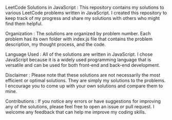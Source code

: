 LeetCode Solutions in JavaScript :
This repository contains my solutions to various LeetCode problems written in JavaScript. I created this repository to keep track of my progress and share my solutions with others who might find them helpful.

Organization :
The solutions are organized by problem number. Each problem has its own folder with index.js file that contains the problem description, my thought process, and the code.

Language Used :
All of the solutions are written in JavaScript. I chose JavaScript because it is a widely used programming language that is versatile and can be used for both front-end and back-end development.

Disclaimer : 
Please note that these solutions are not necessarily the most efficient or optimal solutions. They are simply my solutions to the problems. I encourage you to come up with your own solutions and compare them to mine.

Contributions :
If you notice any errors or have suggestions for improving any of the solutions, please feel free to open an issue or pull request. I welcome any feedback that can help me improve my coding skills.
